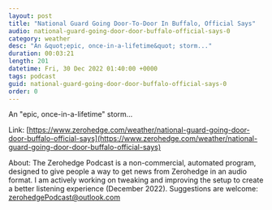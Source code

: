 ```yaml
---
layout: post
title: "National Guard Going Door-To-Door In Buffalo, Official Says"
audio: national-guard-going-door-door-buffalo-official-says-0
category: weather
desc: "An &quot;epic, once-in-a-lifetime&quot; storm..."
duration: 00:03:21
length: 201
datetime: Fri, 30 Dec 2022 01:40:00 +0000
tags: podcast
guid: national-guard-going-door-door-buffalo-official-says-0
order: 0
---
```

An &quot;epic, once-in-a-lifetime&quot; storm...

Link: [https://www.zerohedge.com/weather/national-guard-going-door-door-buffalo-official-says](https://www.zerohedge.com/weather/national-guard-going-door-door-buffalo-official-says)

About: The Zerohedge Podcast is a non-commercial, automated program, designed to give people a way to get news from Zerohedge in an audio format.  I am actively working on tweaking and improving the setup to create a better listening experience (December 2022).  Suggestions are welcome: [zerohedgePodcast@outlook.com](mailto:zerohedgePodcast@outlook.com)